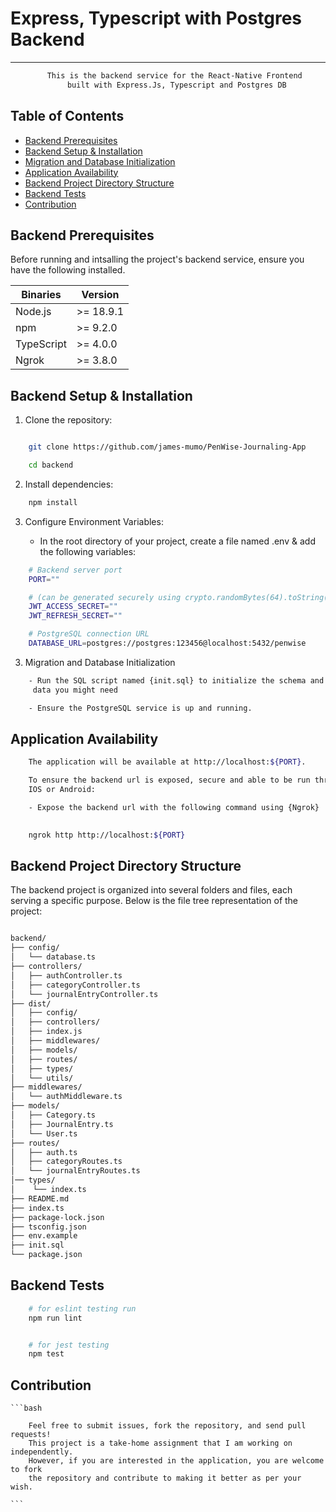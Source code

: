 

# Express, Typescript with Postgres Backend

---


<div align="center">

```bash
    This is the backend service for the React-Native Frontend 
    built with Express.Js, Typescript and Postgres DB
```

</div>

## Table of Contents

- [Backend Prerequisites](#backend-prerequisites)
- [Backend Setup & Installation](#backend-setup--installation)
- [Migration and Database Initialization](#migration-and-database-initialization)
- [Application Availability](#application-availability)
- [Backend Project Directory Structure](#backend-project-directory-structure)
- [Backend Tests](#backend-tests)
- [Contribution](#contribution)


## Backend Prerequisites

Before running and intsalling the project's backend service, ensure you have the following installed.

| Binaries      | Version    |
| ------------- | ---------- |
| Node.js       | >= 18.9.1  |
| npm           | >= 9.2.0   |
| TypeScript    | >= 4.0.0   |
| Ngrok         | >= 3.8.0   |



## Backend Setup & Installation

1. Clone the repository:

```bash

    git clone https://github.com/james-mumo/PenWise-Journaling-App

    cd backend
```

2. Install dependencies:

```bash
    npm install
```

3. Configure Environment Variables:

    -   In the root directory of your project, create a file named .env & add the following variables:

```bash
    # Backend server port
    PORT=""

    # (can be generated securely using crypto.randomBytes(64).toString('hex'))
    JWT_ACCESS_SECRET=""
    JWT_REFRESH_SECRET=""

    # PostgreSQL connection URL
    DATABASE_URL=postgres://postgres:123456@localhost:5432/penwise

```


3. Migration and Database Initialization

```bash 
    - Run the SQL script named {init.sql} to initialize the schema and seed any default
     data you might need

    - Ensure the PostgreSQL service is up and running.

```


## Application Availability

```bash
    The application will be available at http://localhost:${PORT}.

    To ensure the backend url is exposed, secure and able to be run through the Expo-Go on
    IOS or Android:

    - Expose the backend url with the following command using {Ngrok}
        
```

```bash
    ngrok http http://localhost:${PORT}
```


## Backend Project Directory Structure

The backend project is organized into several folders and files, each serving a specific purpose. Below is the file tree representation of the project:

```bash

backend/
├── config/
│   └── database.ts
├── controllers/
│   ├── authController.ts
│   ├── categoryController.ts
│   └── journalEntryController.ts
├── dist/
│   ├── config/
│   ├── controllers/
│   ├── index.js
│   ├── middlewares/
│   ├── models/
│   ├── routes/
│   ├── types/
│   └── utils/
├── middlewares/
│   └── authMiddleware.ts
├── models/
│   ├── Category.ts
│   ├── JournalEntry.ts
│   └── User.ts
├── routes/
│   ├── auth.ts
│   ├── categoryRoutes.ts
│   └── journalEntryRoutes.ts
│── types/
│    └── index.ts
├── README.md
├── index.ts
├── package-lock.json
├── tsconfig.json
├── env.example
├── init.sql
└── package.json


```


## Backend Tests
```bash
    # for eslint testing run
    npm run lint


    # for jest testing
    npm test

```



## Contribution

    ```bash

        Feel free to submit issues, fork the repository, and send pull requests!
        This project is a take-home assignment that I am working on independently.
        However, if you are interested in the application, you are welcome to fork
        the repository and contribute to making it better as per your wish.

    ```

